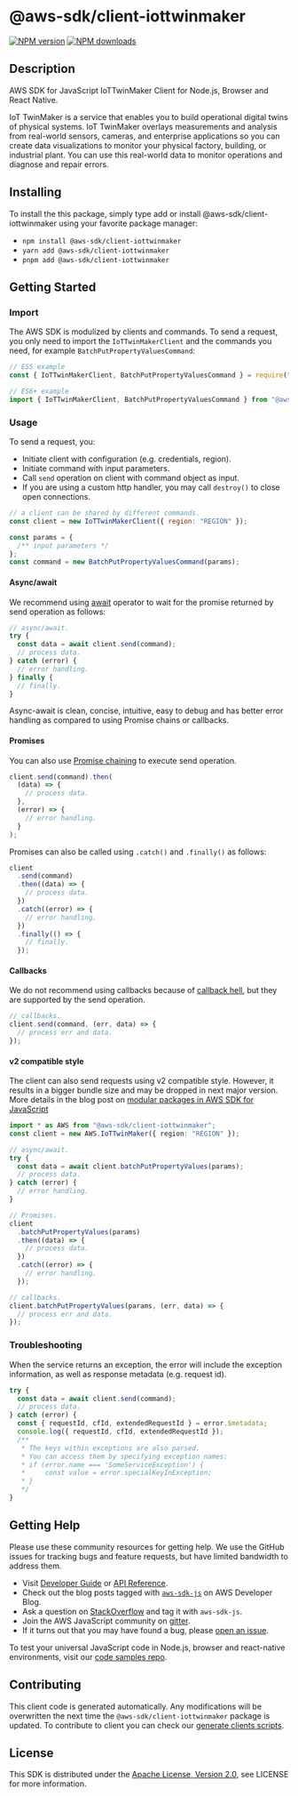 <!-- generated file, do not edit directly -->

# @aws-sdk/client-iottwinmaker

[![NPM version](https://img.shields.io/npm/v/@aws-sdk/client-iottwinmaker/latest.svg)](https://www.npmjs.com/package/@aws-sdk/client-iottwinmaker)
[![NPM downloads](https://img.shields.io/npm/dm/@aws-sdk/client-iottwinmaker.svg)](https://www.npmjs.com/package/@aws-sdk/client-iottwinmaker)

## Description

AWS SDK for JavaScript IoTTwinMaker Client for Node.js, Browser and React Native.

<p>IoT TwinMaker is a service that enables you to build operational digital twins of
physical systems. IoT TwinMaker overlays measurements and analysis from real-world sensors,
cameras, and enterprise applications so you can create data visualizations to monitor your
physical factory, building, or industrial plant. You can use this real-world data to
monitor operations and diagnose and repair errors.</p>

## Installing

To install the this package, simply type add or install @aws-sdk/client-iottwinmaker
using your favorite package manager:

- `npm install @aws-sdk/client-iottwinmaker`
- `yarn add @aws-sdk/client-iottwinmaker`
- `pnpm add @aws-sdk/client-iottwinmaker`

## Getting Started

### Import

The AWS SDK is modulized by clients and commands.
To send a request, you only need to import the `IoTTwinMakerClient` and
the commands you need, for example `BatchPutPropertyValuesCommand`:

```js
// ES5 example
const { IoTTwinMakerClient, BatchPutPropertyValuesCommand } = require("@aws-sdk/client-iottwinmaker");
```

```ts
// ES6+ example
import { IoTTwinMakerClient, BatchPutPropertyValuesCommand } from "@aws-sdk/client-iottwinmaker";
```

### Usage

To send a request, you:

- Initiate client with configuration (e.g. credentials, region).
- Initiate command with input parameters.
- Call `send` operation on client with command object as input.
- If you are using a custom http handler, you may call `destroy()` to close open connections.

```js
// a client can be shared by different commands.
const client = new IoTTwinMakerClient({ region: "REGION" });

const params = {
  /** input parameters */
};
const command = new BatchPutPropertyValuesCommand(params);
```

#### Async/await

We recommend using [await](https://developer.mozilla.org/en-US/docs/Web/JavaScript/Reference/Operators/await)
operator to wait for the promise returned by send operation as follows:

```js
// async/await.
try {
  const data = await client.send(command);
  // process data.
} catch (error) {
  // error handling.
} finally {
  // finally.
}
```

Async-await is clean, concise, intuitive, easy to debug and has better error handling
as compared to using Promise chains or callbacks.

#### Promises

You can also use [Promise chaining](https://developer.mozilla.org/en-US/docs/Web/JavaScript/Guide/Using_promises#chaining)
to execute send operation.

```js
client.send(command).then(
  (data) => {
    // process data.
  },
  (error) => {
    // error handling.
  }
);
```

Promises can also be called using `.catch()` and `.finally()` as follows:

```js
client
  .send(command)
  .then((data) => {
    // process data.
  })
  .catch((error) => {
    // error handling.
  })
  .finally(() => {
    // finally.
  });
```

#### Callbacks

We do not recommend using callbacks because of [callback hell](http://callbackhell.com/),
but they are supported by the send operation.

```js
// callbacks.
client.send(command, (err, data) => {
  // process err and data.
});
```

#### v2 compatible style

The client can also send requests using v2 compatible style.
However, it results in a bigger bundle size and may be dropped in next major version. More details in the blog post
on [modular packages in AWS SDK for JavaScript](https://aws.amazon.com/blogs/developer/modular-packages-in-aws-sdk-for-javascript/)

```ts
import * as AWS from "@aws-sdk/client-iottwinmaker";
const client = new AWS.IoTTwinMaker({ region: "REGION" });

// async/await.
try {
  const data = await client.batchPutPropertyValues(params);
  // process data.
} catch (error) {
  // error handling.
}

// Promises.
client
  .batchPutPropertyValues(params)
  .then((data) => {
    // process data.
  })
  .catch((error) => {
    // error handling.
  });

// callbacks.
client.batchPutPropertyValues(params, (err, data) => {
  // process err and data.
});
```

### Troubleshooting

When the service returns an exception, the error will include the exception information,
as well as response metadata (e.g. request id).

```js
try {
  const data = await client.send(command);
  // process data.
} catch (error) {
  const { requestId, cfId, extendedRequestId } = error.$metadata;
  console.log({ requestId, cfId, extendedRequestId });
  /**
   * The keys within exceptions are also parsed.
   * You can access them by specifying exception names:
   * if (error.name === 'SomeServiceException') {
   *     const value = error.specialKeyInException;
   * }
   */
}
```

## Getting Help

Please use these community resources for getting help.
We use the GitHub issues for tracking bugs and feature requests, but have limited bandwidth to address them.

- Visit [Developer Guide](https://docs.aws.amazon.com/sdk-for-javascript/v3/developer-guide/welcome.html)
  or [API Reference](https://docs.aws.amazon.com/AWSJavaScriptSDK/v3/latest/index.html).
- Check out the blog posts tagged with [`aws-sdk-js`](https://aws.amazon.com/blogs/developer/tag/aws-sdk-js/)
  on AWS Developer Blog.
- Ask a question on [StackOverflow](https://stackoverflow.com/questions/tagged/aws-sdk-js) and tag it with `aws-sdk-js`.
- Join the AWS JavaScript community on [gitter](https://gitter.im/aws/aws-sdk-js-v3).
- If it turns out that you may have found a bug, please [open an issue](https://github.com/aws/aws-sdk-js-v3/issues/new/choose).

To test your universal JavaScript code in Node.js, browser and react-native environments,
visit our [code samples repo](https://github.com/aws-samples/aws-sdk-js-tests).

## Contributing

This client code is generated automatically. Any modifications will be overwritten the next time the `@aws-sdk/client-iottwinmaker` package is updated.
To contribute to client you can check our [generate clients scripts](https://github.com/aws/aws-sdk-js-v3/tree/main/scripts/generate-clients).

## License

This SDK is distributed under the
[Apache License, Version 2.0](http://www.apache.org/licenses/LICENSE-2.0),
see LICENSE for more information.
